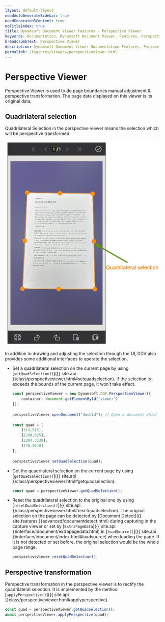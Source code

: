 ```yaml
---
layout: default-layout
needAutoGenerateSidebar: true
needGenerateH3Content: true
noTitleIndex: true
title: Dynamsoft Document Viewer Features - Perspective Viewer
keywords: Documentation, Dynamsoft Document Viewer, Features, Perspective Viewer
breadcrumbText: Perspective Viewer
description: Dynamsoft Document Viewer Documentation Features, Perspective Viewer
permalink: /features/viewers/perspectiveviewer.html
---
```


# Perspective Viewer

Perspective Viewer is used to do page boundaries manual adjustment & perspective transformation. The page data displayed on this viewer is its original data.

## Quadrilateral selection

Quadrilateral Selection in the perspective viewer means the selection which will be perspective transformed.

![Quad selection](/assets/imgs/quadselection.png)

In addition to drawing and adjusting the selection through the UI, DDV also provides some additional interfaces to operate the selection.

- Set a quadrilateral selection on the current page by using [`setQuadSelection()`]({{ site.api }}class/perspectiveviewer.html#setquadselection). If the selection is exceeds the bounds of the current page, it won't take effect.

    ```typescript
    const perspectiveViewer = new Dynamsoft.DDV.PerspectiveViewer({
        container: document.getElementById("viewer")
    });

    perspectiveViewer.openDocument("docUid"); // Open a document which has pages.

    const quad = [
        [314,518],
        [2200,625],
        [2204,3339],
        [176,3048]
    ];

    perspectiveViewer.setQuadSelection(quad);
    ```

- Get the quadrilateral selection on the current page by using [`getQuadSelection()`]({{ site.api }}class/perspectiveviewer.html#getquadselection).

    ```typescript
    const quad = perspectiveViewer.getQuadSelection();
    ```

- Reset the quadrilateral selection to the original one by using [`resetQuadSelection()`]({{ site.api }}class/perspectiveviewer.html#resetquadselection). The original selection on the page can be detected by [Document Detect]({{ site.features }}advanced/documentdetect.html) during capturing in the capture viewer or set by [`ExtraPageData`]({{ site.api }}interface/idocument/extrapagedata.html) in [`loadSource()`]({{ site.api }}interface/idocument/index.html#loadsource) when loading the page. If it is not detected or set before, the original selection would be the whole page range.

    ```typescript
    perspectiveViewer.resetQuadSelection();
    ```

## Perspective transformation

Perspective transformation in the perspective viewer is to rectify the quadrilateral selection. It is implemented by the method [`applyPerspective()`]({{ site.api }}class/perspectiveviewer.html#applyperspective).

```typescript
const quad = perspectiveViewer.getQuadSelection();
await perspectiveViewer.applyPerspective(quad);
```


